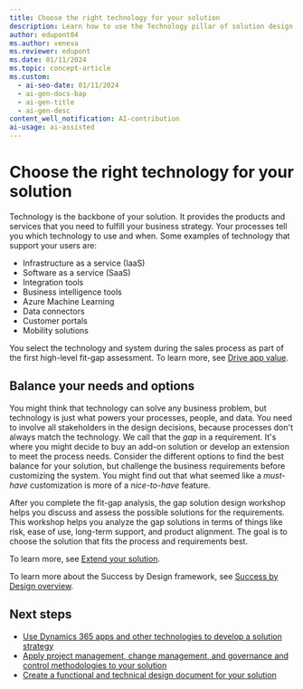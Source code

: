 ```yaml
---
title: Choose the right technology for your solution
description: Learn how to use the Technology pillar of solution design to select the products and services that support your business processes and digital transformation.
author: edupont04
ms.author: veneva
ms.reviewer: edupont
ms.date: 01/11/2024
ms.topic: concept-article
ms.custom:
  - ai-seo-date: 01/11/2024
  - ai-gen-docs-bap
  - ai-gen-title
  - ai-gen-desc
content_well_notification: AI-contribution
ai-usage: ai-assisted
---
```


# Choose the right technology for your solution

Technology is the backbone of your solution. It provides the products and services that you need to fulfill your business strategy. Your processes tell you which technology to use and when. Some examples of technology that support your users are:

- Infrastructure as a service (IaaS)
- Software as a service (SaaS)
- Integration tools
- Business intelligence tools
- Azure Machine Learning
- Data connectors
- Customer portals
- Mobility solutions

You select the technology and system during the sales process as part of the first high-level fit-gap assessment. To learn more, see [Drive app value](drive-app-value.md).

## Balance your needs and options

You might think that technology can solve any business problem, but technology is just what powers your processes, people, and data. You need to involve all stakeholders in the design decisions, because processes don't always match the technology. We call that the *gap* in a requirement. It's where you might decide to buy an add-on solution or develop an extension to meet the process needs. Consider the different options to find the best balance for your solution, but challenge the business requirements before customizing the system. You might find out that what seemed like a *must-have* customization is more of a *nice-to-have* feature.

After you complete the fit-gap analysis, the gap solution design workshop helps you discuss and assess the possible solutions for the requirements. This workshop helps you analyze the gap solutions in terms of things like risk, ease of use, long-term support, and product alignment. The goal is to choose the solution that fits the process and requirements best.

To learn more, see [Extend your solution](extend-your-solution.md).

To learn more about the Success by Design framework, see [Success by Design overview](success-by-design.md).

## Next steps

- [Use Dynamics 365 apps and other technologies to develop a solution strategy](solution-architecture-design-pillars-technology.md)
- [Apply project management, change management, and governance and control methodologies to your solution](solution-architecture-design-pillars-methodology.md)
- [Create a functional and technical design document for your solution](../patterns/create-functional-technical-design-document.md)
